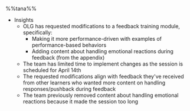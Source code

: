 %%tana%%
  - Insights
    - OLG has requested modifications to a feedback training module, specifically:
      - Making it more performance-driven with examples of performance-based behaviors
      - Adding content about handling emotional reactions during feedback (from the appendix)
    - The team has limited time to implement changes as the session is scheduled for April 14th
    - The requested modifications align with feedback they've received from other learners who wanted more content on handling responses/pushback during feedback
    - The team previously removed content about handling emotional reactions because it made the session too long
